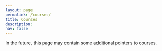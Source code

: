 ```yaml
---
layout: page
permalink: /courses/
title: Courses
description: 
nav: false
---
```


In the future, this page may contain some additional pointers to courses. 
